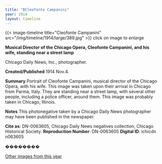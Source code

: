 ```yaml
---
title: "BCleofonte Campanini"
year: 1914
layout: timeline
---
```


{{< image-timeline title="Cleofonte Campanini" src="/img/timeline/1914/large/389.jpg" >}}
click on image to enlarge


__**Musical Director of the Chicago Opera, Cleofonte Campanini, and his wife, standing near a street lamp**__

Chicago Daily News, Inc., photographer.

**Created/Published**
1914 Nov.4.

**Summary**
Portrait of Cleofonte Campanini, musical director of the Chicago Opera, with his wife. This image was taken upon their arrival in Chicago from Parma, Italy. They are standing near a street lamp, with several other people, including a police officer, around them. This image was probably taken in Chicago, Illinois.

**Notes**
This photonegative taken by a Chicago Daily News photographer may have been published in the newspaper.

__Cite as__: DN-0063605, Chicago Daily News negatives collection, Chicago Historical Society.
__Reproduction Number__: DN-0063605
__Digital ID__: ichicdn n063605

�������� 

[Other images from this year](/historical/timeline/1914)